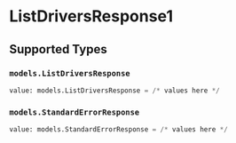 # ListDriversResponse1


## Supported Types

### `models.ListDriversResponse`

```python
value: models.ListDriversResponse = /* values here */
```

### `models.StandardErrorResponse`

```python
value: models.StandardErrorResponse = /* values here */
```

